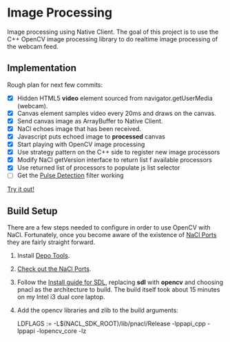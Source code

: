 Image Processing
================
Image processing using Native Client.  The goal of this project is to use
the C++ OpenCV image processing library to do realtime image processing of
the webcam feed.

Implementation
--------------
Rough plan for next few commits:

- [x] Hidden HTML5 __video__ element sourced from navigator.getUserMedia (webcam).
- [x] Canvas element samples video every 20ms and draws on the canvas.
- [x] Send canvas image as ArrayBuffer to Native Client.
- [x] NaCl echoes image that has been received.
- [x] Javascript puts echoed image to __processed__ canvas
- [x] Start playing with OpenCV image processing
- [x] Use strategy pattern on the C++ side to register new image processors
- [x] Modify NaCl getVersion interface to return list f available processors
- [x] Use returned list of processors to populate js list selector
- [ ] Get the [Pulse Detection](http://people.csail.mit.edu/mrub/vidmag/) filter working 

[Try it out!](http://www.matt-mcdonnell.com/code/NaCl/ImageProc/index.html)

Build Setup
-----------
There are a few steps needed to configure in order to use OpenCV with NaCl.
Fortunately, once you become aware of the existence of  [NaCl Ports](https://code.google.com/p/naclports/) 
they are fairly straight forward.

1. Install [Depo Tools](http://dev.chromium.org/developers/how-tos/install-depot-tools).
2. [Check out the NaCl Ports](https://code.google.com/p/naclports/wiki/HowTo_Checkout).
2. Follow the [Install guide for SDL](https://code.google.com/p/naclports/wiki/InstallingSDL),
   replacing __sdl__ with __opencv__ and choosing pnacl as the architecture to
   build.  The build itself took about 15 minutes on my Intel i3 dual core laptop.
3. Add the opencv libraries and zlib to the build arguments:

    LDFLAGS := -L$(NACL_SDK_ROOT)/lib/pnacl/Release -lppapi_cpp -lppapi -lopencv_core -lz
